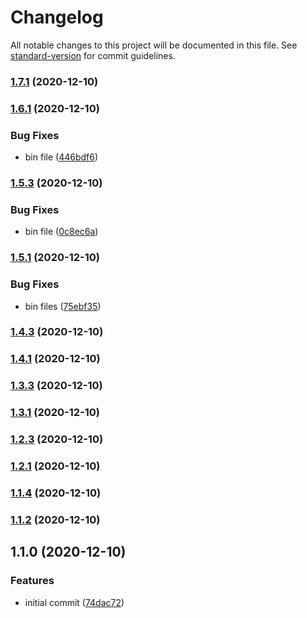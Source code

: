 # Changelog

All notable changes to this project will be documented in this file. See [standard-version](https://github.com/conventional-changelog/standard-version) for commit guidelines.

### [1.7.1](https://github.com/YOUR_GITHUB_USER_NAME/gitmate/compare/v1.6.1...v1.7.1) (2020-12-10)

### [1.6.1](https://github.com/YOUR_GITHUB_USER_NAME/gitmate/compare/v1.5.3...v1.6.1) (2020-12-10)


### Bug Fixes

* bin file ([446bdf6](https://github.com/YOUR_GITHUB_USER_NAME/gitmate/commit/446bdf62d5ea85351c29ca524bec59c7f49188e6))

### [1.5.3](https://github.com/YOUR_GITHUB_USER_NAME/gitmate/compare/v1.5.1...v1.5.3) (2020-12-10)


### Bug Fixes

* bin file ([0c8ec6a](https://github.com/YOUR_GITHUB_USER_NAME/gitmate/commit/0c8ec6a1312fa0c557ad7636715a693c0b664faf))

### [1.5.1](https://github.com/YOUR_GITHUB_USER_NAME/gitmate/compare/v1.4.3...v1.5.1) (2020-12-10)


### Bug Fixes

* bin files ([75ebf35](https://github.com/YOUR_GITHUB_USER_NAME/gitmate/commit/75ebf3542e66b69ea7db0bce79ff39f77e59220d))

### [1.4.3](https://github.com/YOUR_GITHUB_USER_NAME/gitmate/compare/v1.4.1...v1.4.3) (2020-12-10)

### [1.4.1](https://github.com/YOUR_GITHUB_USER_NAME/gitmate/compare/v1.3.3...v1.4.1) (2020-12-10)

### [1.3.3](https://github.com/YOUR_GITHUB_USER_NAME/gitmate/compare/v1.3.1...v1.3.3) (2020-12-10)

### [1.3.1](https://github.com/YOUR_GITHUB_USER_NAME/gitmate/compare/v1.2.3...v1.3.1) (2020-12-10)

### [1.2.3](https://github.com/YOUR_GITHUB_USER_NAME/gitmate/compare/v1.2.1...v1.2.3) (2020-12-10)

### [1.2.1](https://github.com/YOUR_GITHUB_USER_NAME/gitmate/compare/v1.1.4...v1.2.1) (2020-12-10)

### [1.1.4](https://github.com/YOUR_GITHUB_USER_NAME/gitmate/compare/v1.1.2...v1.1.4) (2020-12-10)

### [1.1.2](https://github.com/YOUR_GITHUB_USER_NAME/gitmate/compare/v1.1.0...v1.1.2) (2020-12-10)

## 1.1.0 (2020-12-10)


### Features

* initial commit ([74dac72](https://github.com/YOUR_GITHUB_USER_NAME/gitmate/commit/74dac724c9f63549b6f7e760b150fa5d9622c83d))
